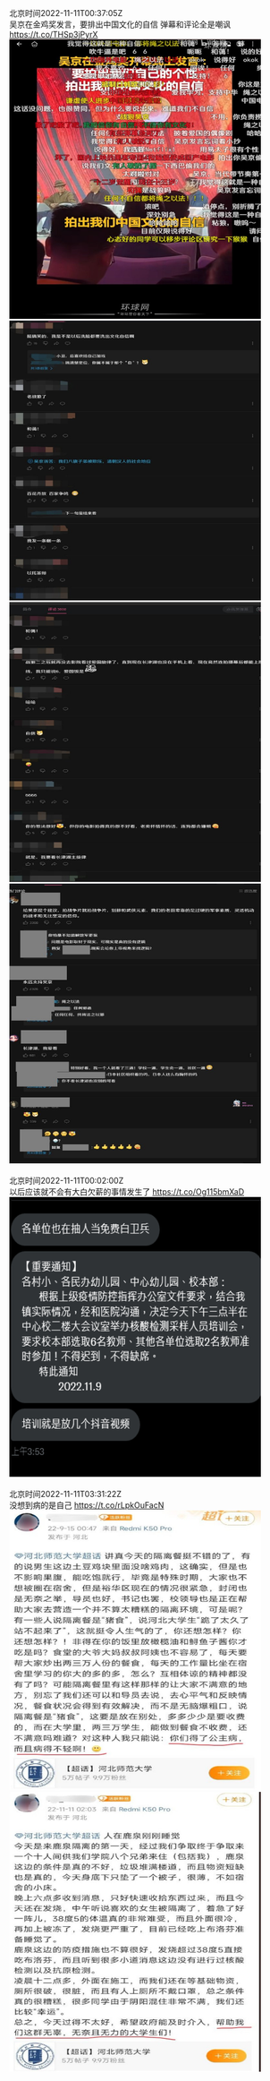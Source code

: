 北京时间2022-11-11T00:37:05Z<br>吴京在金鸡奖发言，要排出中国文化的自信
弹幕和评论全是嘲讽 https://t.co/THSp3jPyrX<br><img src='/temp/image/2022/o-Month-11/1590745371143471105_0.jpg' width='450' height='500'><img src='/temp/image/2022/o-Month-11/1590745371143471105_1.jpg' width='450' height='500'><img src='/temp/image/2022/o-Month-11/1590745371143471105_2.jpg' width='450' height='500'><img src='/temp/image/2022/o-Month-11/1590745371143471105_3.jpg' width='450' height='500'><br><br>北京时间2022-11-11T00:02:00Z<br>以后应该就不会有大白欠薪的事情发生了 https://t.co/Og115bmXaD<br><img src='/temp/image/2022/o-Month-11/1590736540514197506_0.jpg' width='450' height='500'><br><br>北京时间2022-11-11T03:31:22Z<br>没想到病的是自己 https://t.co/rLpkOuFacN<br><img src='/temp/image/2022/o-Month-11/1590789231416578048_0.jpg' width='450' height='500'><img src='/temp/image/2022/o-Month-11/1590789231416578048_1.jpg' width='450' height='500'><br><br>